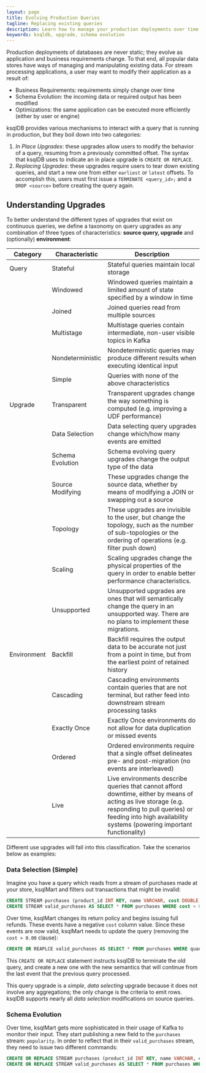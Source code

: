 ```yaml
---
layout: page
title: Evolving Production Queries
tagline: Replacing existing queries
description: Learn how to manage your production deployments over time
keywords: ksqldb, upgrade, schema evolution
---
```


Production deployments of databases are never static; they evolve as application and business 
requirements change. To that end, all popular data stores have ways of managing and manipulating 
existing data. For stream processing applications, a user may want to modify their application as 
a result of:

- Business Requirements: requirements simply change over time
- Schema Evolution: the incoming data or required output has been modified
- Optimizations: the same application can be executed more efficiently (either by user or engine)

ksqlDB provides various mechanisms to interact with a query that is running in production, but they
boil down into two categories:

1. *In Place Upgrades*: these upgrades allow users to modify the behavior of a query, resuming from
    a previously committed offset. The syntax that ksqlDB uses to indicate an in place upgrade is
    `CREATE OR REPLACE`.
1. *Replacing Upgrades*: these upgrades require users to tear down existing queries, and start a new
    one from either `earliest` or `latest` offsets. To accomplish this, users must first issue a
    `TERMINATE <query_id>;` and a `DROP <source>` before creating the query again.

Understanding Upgrades
----------------------

To better understand the different types of upgrades that exist on continuous queries, we define a 
taxonomy on query upgrades as any combination of three types of characteristics: **source query, 
upgrade** and (optionally) **environment**:

| **Category** | **Characteristic** | **Description** |
|----------|----------------|-------------|
| Query | Stateful | Stateful queries maintain local storage |
| | Windowed | Windowed queries maintain a limited amount of state specified by a window in time
| | Joined | Joined queries read from multiple sources
| | Multistage | Multistage queries contain intermediate, non-user visible topics in Kafka
| | Nondeterministic | Nondeterministic queries may produce different results when executing identical input
| | Simple | Queries with none of the above characteristics
| Upgrade | Transparent | Transparent upgrades change the way something is computed (e.g. improving a UDF performance)
| | Data Selection | Data selecting query upgrades change which/how many events are emitted
| | Schema Evolution | Schema evolving query upgrades change the output type of the data |
| | Source Modifying | These upgrades change the source data, whether by means of modifying a JOIN or swapping out a source |
| | Topology | These upgrades are invisible to the user, but change the topology, such as the number of sub-topologies or the ordering of operations (e.g. filter push down) |
| | Scaling | Scaling upgrades change the physical properties of the query in order to enable better performance characteristics. |
| | Unsupported | Unsupported upgrades are ones that will semantically change the query in an unsupported way. There are no plans to implement these migrations. |
| Environment | Backfill | Backfill requires the output data to be accurate not just from a point in time, but from the earliest point of retained history |
| | Cascading | Cascading environments contain queries that are not terminal, but rather feed into downstream stream processing tasks |
| | Exactly Once | Exactly Once environments do not allow for data duplication or missed events |
| | Ordered | Ordered environments require that a single offset delineates pre- and post-migration (no events are interleaved) |
| | Live | Live environments describe queries that cannot afford downtime, either by means of acting as live storage (e.g. responding to pull queries) or feeding into high availability systems (powering important functionality) |

Different use upgrades will fall into this classification. Take the scenarios below as examples:

### Data Selection (Simple)

Imagine you have a query which reads from a stream of purchases made at your store, ksqlMart and
filters out transactions that might be invalid:

```sql
CREATE STREAM purchases (product_id INT KEY, name VARCHAR, cost DOUBLE, quantity INT);
CREATE STREAM valid_purchases AS SELECT * FROM purchases WHERE cost > 0.00 AND quantity > 0;
```

Over time, ksqlMart changes its return policy and begins issuing full refunds. These events have
a negative `cost` column value. Since these events are now valid, ksqlMart needs to update the 
query (removing the `cost > 0.00` clause):

```sql
CREATE OR REAPLCE valid_purchases AS SELECT * FROM purchases WHERE quantity > 0;
```

This `CREATE OR REPLACE` statement instructs ksqlDB to terminate the old query, and create
a new one with the new semantics that will continue from the last event that the previous 
query processed.

This query upgrade is a _simple_, _data selecting_ upgrade because it does not involve any
aggregations; the only change is the criteria to emit rows. ksqlDB supports nearly all _data
selection_ modifications on source queries.

### Schema Evolution

Over time, ksqlMart gets more sophisticated in their usage of Kafka to monitor their input. They
start publishing a new field to the `purchases` stream: `popularity`. In order to reflect that 
in their `valid_purchases` stream, they need to issue two different commands:

```sql
CREATE OR REPLACE STREAM purchases (product_id INT KEY, name VARCHAR, cost DOUBLE, quantity INT, popularity DOUBLE); 
CREATE OR REPLACE STREAM valid_purchases AS SELECT * FROM purchases WHERE quantity > 0;
```


